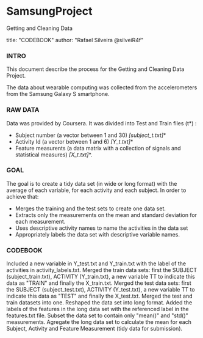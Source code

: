 # SamsungProject
Getting and Cleaning Data

title: "CODEBOOK"
author: "Rafael Silveira @silveiR4f"

### INTRO

This document describe the process for the Getting and Cleaning Data Project.

The data about wearable computing was collected from the accelerometers from the Samsung Galaxy S smartphone.

### RAW DATA 

Data was provided by Coursera. It was divided into Test and Train files (t*) :

 * Subject number (a vector between 1 and 30) **[subject_t*.txt]**
 * Activity Id (a vector between 1 and 6) **[Y_t*.txt]**
 * Feature measurents (a data matrix with a collection of signals and statistical measures) **[X_t*.txt]**.

### GOAL


The goal is to create a tidy data set (in wide or long format) with the average of each variable, for each activity and each subject. In order to achieve that: 

 * Merges the training and the test sets to create one data set.
 * Extracts only the measurements on the mean and standard deviation for each measurement. 
 * Uses descriptive activity names to name the activities in the data set
 * Appropriately labels the data set with descriptive variable names. 


### CODEBOOK

Included a new variable in Y_test.txt and Y_train.txt with the label of the activities in activity_labels.txt. Merged the train data sets: first the SUBJECT (subject_train.txt), ACTIVITY (Y_train.txt), a new variable TT to indicate this data as "TRAIN" and finally the X_train.txt. Merged the test data sets: first the SUBJECT (subject_test.txt), ACTIVITY (Y_test.txt), a new variable TT to indicate this data as "TEST" and finally the X_test.txt. Merged the test and train datasets into one. Reshaped the data set into long format. Added the labels of the features in the long data set with the referenced label in the features.txt file. Subset the data set to contain only "mean()" and "std()" measurements. Agregate the long data set to calculate the mean for each Subject, Activity and Feature Measurement (tidy data for submission).
